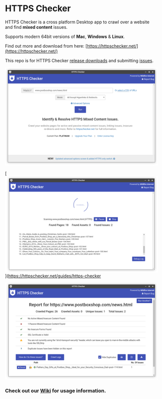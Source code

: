 # HTTPS Checker

HTTPS Checker is a cross platform Desktop app to crawl over a website and find **mixed content** issues.

Supports modern 64bit versions of **Mac**, **Windows** & **Linux**.

Find out more and download from here: [https://httpschecker.net/](https://httpschecker.net/)

This repo is for HTTPS Checker [release downloads](./releases) and submitting [issues](./issues).

[![](./https-checker-mixed-content-initial-screen.png)](https://httpschecker.net/guides/https-checker)

[![](./https-checker-mixed-content-loading.png)](https://httpschecker.net/guides/https-checker

[![](./https-checker-mixed-content-report-initial.png)](https://httpschecker.net/guides/https-checker)

### Check out our [Wiki](https://github.com/HTTPSChecker/releases/wiki) for usage information.

